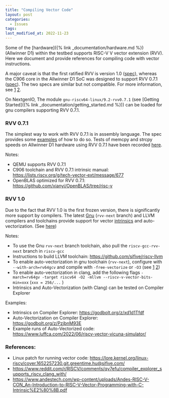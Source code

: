 ```yaml
---
title: "Compiling Vector Code"
layout: post
categories:
  - Issues
tags:
last_modified_at: 2022-11-23
---
```


Some of the [hardware]({% link _documentation/hardware.md %}) (Allwinner D1) within the testbed supports RISC-V V vector extension (RVV). Here we document and provide references for compiling code with vector instructions. 

A major caveat is that the first ratified RVV is version 1.0 ([spec](https://github.com/riscv/riscv-v-spec/blob/3570f998903f00352552b670f1f7b7334f0a144a/v-spec.adoc)), whereas the C906 core in the Allwinner D1 SoC was designed to support RVV 0.7.1 ([spec](https://github.com/riscv/riscv-v-spec/blob/0a24d0f61b5cd3f1f9265e8c40ab211daa865ede/v-spec.adoc)). The two specs are similar but not compatible. For more information, see [1](https://www.reddit.com/r/RISCV/comments/v1dvww/allwinner_d1_extensions/) [2](https://github.com/riscv/riscv-v-spec/issues/667).


On NextgenIO, The module `gnu-riscv64-linux/9.2-rvv0.7.1` (see [Getting Started]({% link _documentation/getting_started.md %})) can be loaded for gnu compilers supporting RVV 0.7.1.

### RVV 0.7.1
The simplest way to work with RVV 0.7.1 is in assembly language. The spec provides some [examples](https://github.com/riscv/riscv-v-spec/blob/0a24d0f61b5cd3f1f9265e8c40ab211daa865ede/vector-examples.adoc) of how to do so. Tests of memcpy and strcpy speeds on Allwinner D1 hardware using RVV 0.7.1 have been recorded [here](https://www.eevblog.com/forum/embedded-computing/risc-v-vector-extension-on-the-allwinner-d1/). 


Notes:
- QEMU supports RVV 0.7.1
- C906 toolchain and RVV 0.7.1 intrinsic manual: <https://lists.riscv.org/g/tech-vector-ext/message/677>
- OpenBLAS optimized for RVV 0.7.1: <https://github.com/xianyi/OpenBLAS/tree/risc-v>

### RVV 1.0

Due to the fact that RVV 1.0 is the first frozen version, there is significantly more support by compilers. The latest [Gnu](https://github.com/riscv-collab/riscv-gnu-toolchain) (`rvv-next` branch) and LLVM compilers and toolchains provide support for vector [intrinsics](https://github.com/riscv-non-isa/rvv-intrinsic-doc) and auto-vectorization. (See [here](https://github.com/riscv-collab/riscv-gcc/pull/329/commits/b5dc12d244cb92206c26ef71d4a1e0b6056c7cd0))

Notes:

- To use the Gnu `rvv-next` branch toolchain, also pull the `riscv-gcc-rvv-next` branch in `riscv-gcc`
- Instructions to build LLVM toolchain: <https://github.com/sifive/riscv-llvm>
- To enable auto-vectorization in gnu toolchain (`rvv-next`), configure with `--with-arch=rv64gcv` and compile with `-free-vectorize` or `-O3` (see [1](https://github.com/riscv-collab/riscv-gcc/issues/353) [2](https://github.com/riscv-collab/riscv-gnu-toolchain/issues/1055#issuecomment-1145980351))
- To enable auto-vectorization in clang, add the following flags `-march=rv64gv -target riscv64 -O2 -mllvm --riscv-v-vector-bits-min=xxx` (`xxx = 256/...` )
- Intrinsics and Auto-Vectorization (with Clang) can be tested on Compiler Explorer

Examples:

- Intrinsics on Compiler Explorer: <https://godbolt.org/z/xd1d1Tfdf>
- Auto-Vectorization on Compiler Explorer: <https://godbolt.org/z/PzjbnM93E>
- Example runs of Auto-Vectorized code: <https://www.luffca.com/2022/06/riscv-vector-vicuna-simulator/>

### References:

- Linux patch for running vector code: <https://lore.kernel.org/linux-riscv/cover.1652257230.git.greentime.hu@sifive.com/>
- <https://www.reddit.com/r/RISCV/comments/qv7efu/compiler_explorer_supports_riscv_clang_with/>
- <https://www.andestech.com/wp-content/uploads/Andes-RISC-V-CON_An-Introduction-to-RISC-V-Vector-Programming-with-C-Intrinsic%E2%80%8B.pdf>
